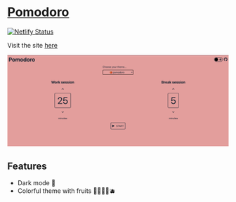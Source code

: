 # [Pomodoro](https://colorful-pomodoro.netlify.app/)

[![Netlify Status](https://api.netlify.com/api/v1/badges/1b7d4ad9-159a-40fa-8273-15347cdbcb06/deploy-status)](https://app.netlify.com/sites/colorful-pomodoro/deploys)

Visit the site [here](https://colorful-pomodoro.netlify.app/)

![screenshot](./assets/Screen%20Shot%202021-10-11%20at%208.59.25%20PM.png)

## Features

- Dark mode 🌙
- Colorful theme with fruits 🍅🍊🍋🥥🫐
